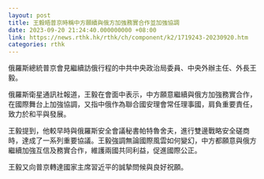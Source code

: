 ```yaml
---
layout: post
title: 王毅晤普京時稱中方願續與俄方加強務實合作並加強協調
date: 2023-09-20 21:24:40.000000000 +08:00
link: https://news.rthk.hk/rthk/ch/component/k2/1719243-20230920.htm
categories: rthk
---
```


俄羅斯總統普京會見繼續訪俄行程的中共中央政治局委員、中央外辦主任、外長王毅。

俄羅斯衛星通訊社報道，王毅在會面中表示，中方願意繼續與俄方加強務實合作，在國際舞台上加強協調，又指中俄作為聯合國安理會常任理事國，肩負重要責任，致力於和平與發展。

王毅提到，他較早時與俄羅斯安全會議秘書帕特魯舍夫，進行雙邊戰略安全磋商時，達成了一系列重要協議。王毅強調無論國際風雲如何變幻，中方都願意與俄方繼續加強互信及務實合作，維護兩國共同利益，促進國際公正。

王毅又向普京轉達國家主席習近平的誠摯問候與良好祝願。

